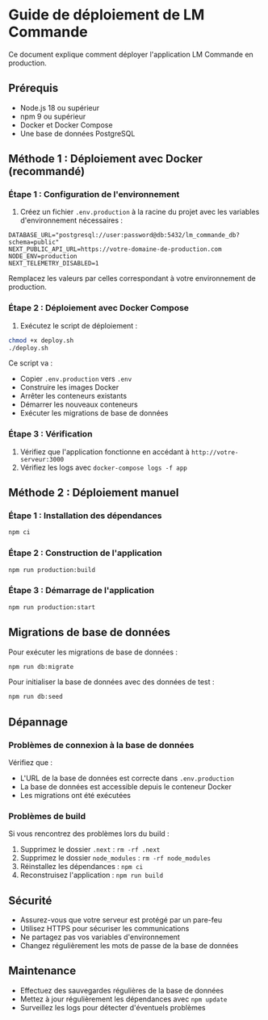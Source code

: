 # Guide de déploiement de LM Commande

Ce document explique comment déployer l'application LM Commande en production.

## Prérequis

- Node.js 18 ou supérieur
- npm 9 ou supérieur
- Docker et Docker Compose
- Une base de données PostgreSQL

## Méthode 1 : Déploiement avec Docker (recommandé)

### Étape 1 : Configuration de l'environnement

1. Créez un fichier `.env.production` à la racine du projet avec les variables d'environnement nécessaires :

```
DATABASE_URL="postgresql://user:password@db:5432/lm_commande_db?schema=public"
NEXT_PUBLIC_API_URL=https://votre-domaine-de-production.com
NODE_ENV=production
NEXT_TELEMETRY_DISABLED=1
```

Remplacez les valeurs par celles correspondant à votre environnement de production.

### Étape 2 : Déploiement avec Docker Compose

1. Exécutez le script de déploiement :

```bash
chmod +x deploy.sh
./deploy.sh
```

Ce script va :
- Copier `.env.production` vers `.env`
- Construire les images Docker
- Arrêter les conteneurs existants
- Démarrer les nouveaux conteneurs
- Exécuter les migrations de base de données

### Étape 3 : Vérification

1. Vérifiez que l'application fonctionne en accédant à `http://votre-serveur:3000`
2. Vérifiez les logs avec `docker-compose logs -f app`

## Méthode 2 : Déploiement manuel

### Étape 1 : Installation des dépendances

```bash
npm ci
```

### Étape 2 : Construction de l'application

```bash
npm run production:build
```

### Étape 3 : Démarrage de l'application

```bash
npm run production:start
```

## Migrations de base de données

Pour exécuter les migrations de base de données :

```bash
npm run db:migrate
```

Pour initialiser la base de données avec des données de test :

```bash
npm run db:seed
```

## Dépannage

### Problèmes de connexion à la base de données

Vérifiez que :
- L'URL de la base de données est correcte dans `.env.production`
- La base de données est accessible depuis le conteneur Docker
- Les migrations ont été exécutées

### Problèmes de build

Si vous rencontrez des problèmes lors du build :

1. Supprimez le dossier `.next` : `rm -rf .next`
2. Supprimez le dossier `node_modules` : `rm -rf node_modules`
3. Réinstallez les dépendances : `npm ci`
4. Reconstruisez l'application : `npm run build`

## Sécurité

- Assurez-vous que votre serveur est protégé par un pare-feu
- Utilisez HTTPS pour sécuriser les communications
- Ne partagez pas vos variables d'environnement
- Changez régulièrement les mots de passe de la base de données

## Maintenance

- Effectuez des sauvegardes régulières de la base de données
- Mettez à jour régulièrement les dépendances avec `npm update`
- Surveillez les logs pour détecter d'éventuels problèmes 
